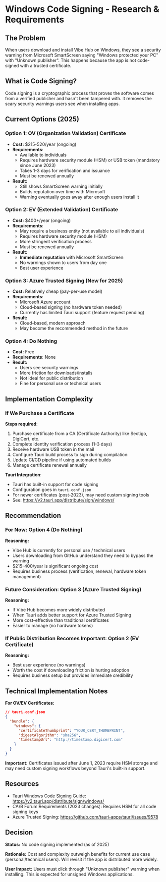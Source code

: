 # Windows Code Signing - Research & Requirements

## The Problem

When users download and install Vibe Hub on Windows, they see a security warning from Microsoft SmartScreen saying "Windows protected your PC" with "Unknown publisher". This happens because the app is not code-signed with a trusted certificate.

## What is Code Signing?

Code signing is a cryptographic process that proves the software comes from a verified publisher and hasn't been tampered with. It removes the scary security warnings users see when installing apps.

## Current Options (2025)

### Option 1: OV (Organization Validation) Certificate
- **Cost:** $215-520/year (ongoing)
- **Requirements:**
  - Available to individuals
  - Requires hardware security module (HSM) or USB token (mandatory since June 2023)
  - Takes 1-3 days for verification and issuance
  - Must be renewed annually
- **Result:**
  - Still shows SmartScreen warning initially
  - Builds reputation over time with Microsoft
  - Warning eventually goes away after enough users install it

### Option 2: EV (Extended Validation) Certificate
- **Cost:** $400+/year (ongoing)
- **Requirements:**
  - May require a business entity (not available to all individuals)
  - Requires hardware security module (HSM)
  - More stringent verification process
  - Must be renewed annually
- **Result:**
  - **Immediate reputation** with Microsoft SmartScreen
  - No warnings shown to users from day one
  - Best user experience

### Option 3: Azure Trusted Signing (New for 2025)
- **Cost:** Relatively cheap (pay-per-use model)
- **Requirements:**
  - Microsoft Azure account
  - Cloud-based signing (no hardware token needed)
  - Currently has limited Tauri support (feature request pending)
- **Result:**
  - Cloud-based, modern approach
  - May become the recommended method in the future

### Option 4: Do Nothing
- **Cost:** Free
- **Requirements:** None
- **Result:**
  - Users see security warnings
  - More friction for downloads/installs
  - Not ideal for public distribution
  - Fine for personal use or technical users

## Implementation Complexity

### If We Purchase a Certificate

**Steps required:**
1. Purchase certificate from a CA (Certificate Authority) like Sectigo, DigiCert, etc.
2. Complete identity verification process (1-3 days)
3. Receive hardware USB token in the mail
4. Configure Tauri build process to sign during compilation
5. Update CI/CD pipeline if using automated builds
6. Manage certificate renewal annually

**Tauri Integration:**
- Tauri has built-in support for code signing
- Configuration goes in `tauri.conf.json`
- For newer certificates (post-2023), may need custom signing tools
- See: https://v2.tauri.app/distribute/sign/windows/

## Recommendation

### For Now: Option 4 (Do Nothing)
**Reasoning:**
- Vibe Hub is currently for personal use / technical users
- Users downloading from GitHub understand they need to bypass the warning
- $215-400/year is significant ongoing cost
- Requires business process (verification, renewal, hardware token management)

### Future Consideration: Option 3 (Azure Trusted Signing)
**Reasoning:**
- If Vibe Hub becomes more widely distributed
- When Tauri adds better support for Azure Trusted Signing
- More cost-effective than traditional certificates
- Easier to manage (no hardware tokens)

### If Public Distribution Becomes Important: Option 2 (EV Certificate)
**Reasoning:**
- Best user experience (no warnings)
- Worth the cost if downloading friction is hurting adoption
- Requires business setup but provides immediate credibility

## Technical Implementation Notes

**For OV/EV Certificates:**
```json
// tauri.conf.json
{
  "bundle": {
    "windows": {
      "certificateThumbprint": "YOUR_CERT_THUMBPRINT",
      "digestAlgorithm": "sha256",
      "timestampUrl": "http://timestamp.digicert.com"
    }
  }
}
```

**Important:** Certificates issued after June 1, 2023 require HSM storage and may need custom signing workflows beyond Tauri's built-in support.

## Resources

- Tauri Windows Code Signing Guide: https://v2.tauri.app/distribute/sign/windows/
- CA/B Forum Requirements (2023 changes): Requires HSM for all code signing keys
- Azure Trusted Signing: https://github.com/tauri-apps/tauri/issues/9578

## Decision

**Status:** No code signing implemented (as of 2025)

**Rationale:** Cost and complexity outweigh benefits for current use case (personal/technical users). Will revisit if the app is distributed more widely.

**User Impact:** Users must click through "Unknown publisher" warning when installing. This is expected for unsigned Windows applications.
